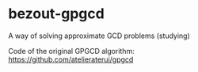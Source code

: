 # bezout-gpgcd
A way of solving approximate GCD problems (studying)

Code of the original GPGCD algorithm: https://github.com/atelieraterui/gpgcd
